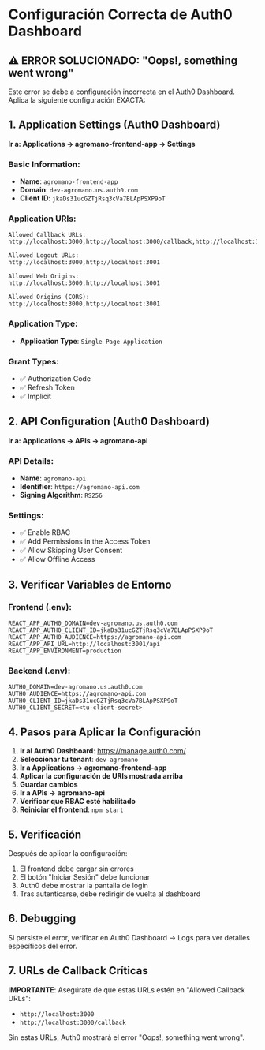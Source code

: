 # Configuración Correcta de Auth0 Dashboard

## ⚠️ ERROR SOLUCIONADO: "Oops!, something went wrong"

Este error se debe a configuración incorrecta en el Auth0 Dashboard. Aplica la siguiente configuración EXACTA:

## 1. Application Settings (Auth0 Dashboard)

**Ir a: Applications → agromano-frontend-app → Settings**

### Basic Information:
- **Name**: `agromano-frontend-app`
- **Domain**: `dev-agromano.us.auth0.com`
- **Client ID**: `jkaDs31ucGZTjRsq3cVa7BLApPSXP9oT`

### Application URIs:
```
Allowed Callback URLs:
http://localhost:3000,http://localhost:3000/callback,http://localhost:3001,http://localhost:3001/callback

Allowed Logout URLs:
http://localhost:3000,http://localhost:3001

Allowed Web Origins:
http://localhost:3000,http://localhost:3001

Allowed Origins (CORS):
http://localhost:3000,http://localhost:3001
```

### Application Type:
- **Application Type**: `Single Page Application`

### Grant Types:
- ✅ Authorization Code
- ✅ Refresh Token
- ✅ Implicit

## 2. API Configuration (Auth0 Dashboard)

**Ir a: Applications → APIs → agromano-api**

### API Details:
- **Name**: `agromano-api`
- **Identifier**: `https://agromano-api.com`
- **Signing Algorithm**: `RS256`

### Settings:
- ✅ Enable RBAC
- ✅ Add Permissions in the Access Token
- ✅ Allow Skipping User Consent
- ✅ Allow Offline Access

## 3. Verificar Variables de Entorno

### Frontend (.env):
```env
REACT_APP_AUTH0_DOMAIN=dev-agromano.us.auth0.com
REACT_APP_AUTH0_CLIENT_ID=jkaDs31ucGZTjRsq3cVa7BLApPSXP9oT
REACT_APP_AUTH0_AUDIENCE=https://agromano-api.com
REACT_APP_API_URL=http://localhost:3001/api
REACT_APP_ENVIRONMENT=production
```

### Backend (.env):
```env
AUTH0_DOMAIN=dev-agromano.us.auth0.com
AUTH0_AUDIENCE=https://agromano-api.com
AUTH0_CLIENT_ID=jkaDs31ucGZTjRsq3cVa7BLApPSXP9oT
AUTH0_CLIENT_SECRET=<tu-client-secret>
```

## 4. Pasos para Aplicar la Configuración

1. **Ir al Auth0 Dashboard**: https://manage.auth0.com/
2. **Seleccionar tu tenant**: `dev-agromano`
3. **Ir a Applications → agromano-frontend-app**
4. **Aplicar la configuración de URIs mostrada arriba**
5. **Guardar cambios**
6. **Ir a APIs → agromano-api**
7. **Verificar que RBAC esté habilitado**
8. **Reiniciar el frontend**: `npm start`

## 5. Verificación

Después de aplicar la configuración:

1. El frontend debe cargar sin errores
2. El botón "Iniciar Sesión" debe funcionar
3. Auth0 debe mostrar la pantalla de login
4. Tras autenticarse, debe redirigir de vuelta al dashboard

## 6. Debugging

Si persiste el error, verificar en Auth0 Dashboard → Logs para ver detalles específicos del error.

## 7. URLs de Callback Críticas

**IMPORTANTE**: Asegúrate de que estas URLs estén en "Allowed Callback URLs":
- `http://localhost:3000`
- `http://localhost:3000/callback`

Sin estas URLs, Auth0 mostrará el error "Oops!, something went wrong".
